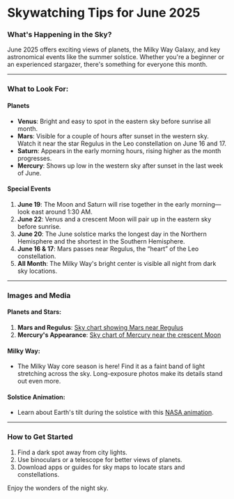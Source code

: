 # Skywatching Tips for June 2025

### What's Happening in the Sky?
June 2025 offers exciting views of planets, the Milky Way Galaxy, and key astronomical events like the summer solstice. Whether you're a beginner or an experienced stargazer, there's something for everyone this month.

---

### **What to Look For:**

#### **Planets**
- **Venus**: Bright and easy to spot in the eastern sky before sunrise all month.
- **Mars**: Visible for a couple of hours after sunset in the western sky. Watch it near the star Regulus in the Leo constellation on June 16 and 17.
- **Saturn**: Appears in the early morning hours, rising higher as the month progresses.
- **Mercury**: Shows up low in the western sky after sunset in the last week of June.

#### **Special Events**
1. **June 19**: The Moon and Saturn will rise together in the early morning—look east around 1:30 AM.
2. **June 22**: Venus and a crescent Moon will pair up in the eastern sky before sunrise.
3. **June 20**: The June solstice marks the longest day in the Northern Hemisphere and the shortest in the Southern Hemisphere.
4. **June 16 & 17**: Mars passes near Regulus, the “heart” of the Leo constellation.
5. **All Month**: The Milky Way's bright center is visible all night from dark sky locations.

---

### **Images and Media**
#### Planets and Stars:
1. **Mars and Regulus**: [Sky chart showing Mars near Regulus](https://science.nasa.gov/wp-content/uploads/2023/07/cropped-img-4780-adj-300x300.jpg)
2. **Mercury's Appearance**: [Sky chart of Mercury near the crescent Moon](https://assets.science.nasa.gov/dynamicimage/assets/science/psd/solar-system/skywatching/2025/june/EarthsTilt_WhatsUp_June2025.png)

#### Milky Way:
- The Milky Way core season is here! Find it as a faint band of light stretching across the sky. Long-exposure photos make its details stand out even more.

#### Solstice Animation:
- Learn about Earth's tilt during the solstice with this [NASA animation](https://assets.science.nasa.gov/dynamicimage/assets/science/psd/solar-system/skywatching/2025/june/EarthsTilt_WhatsUp_June2025.png).

---

### **How to Get Started**
1. Find a dark spot away from city lights.
2. Use binoculars or a telescope for better views of planets.
3. Download apps or guides for sky maps to locate stars and constellations.

Enjoy the wonders of the night sky.